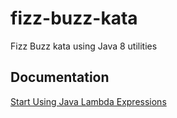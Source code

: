 # fizz-buzz-kata
Fizz Buzz kata using Java 8 utilities

## Documentation

[Start Using Java Lambda Expressions](http://www.developer.com/java/start-using-java-lambda-expressions.html)
